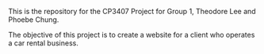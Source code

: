 This is the repository for the CP3407 Project for Group 1, Theodore Lee and Phoebe Chung.

The objective of this project is to create a website for a client who operates a car rental business.